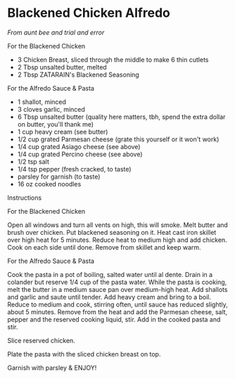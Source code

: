 # Blackened Chicken Alfredo

*From aunt bee and trial and error*

For the Blackened Chicken

* 3 Chicken Breast, sliced through the middle to make 6 thin cutlets
* 2 Tbsp unsalted butter, melted
* 2 Tbsp ZATARAIN's Blackened Seasoning

For the Alfredo Sauce & Pasta
* 1 shallot, minced
* 3 cloves garlic, minced
* 6 Tbsp unsalted butter (quality here matters, tbh, spend the extra dollar on butter, you'll thank me)
* 1 cup heavy cream (see butter)
* 1/2 cup grated Parmesan cheese (grate this yourself or it won't work)
* 1/4 cup grated Asiago cheese (see above)
* 1/4 cup grated Percino cheese (see above)
* 1/2 tsp salt
* 1/4 tsp pepper (fresh cracked, to taste)
* parsley for garnish (to taste)
* 16 oz cooked noodles

Instructions

For the Blackened Chicken

Open all windows and turn all vents on high, this will smoke. Melt butter and brush over chicken. Put blackened seasoning on it. Heat cast iron skillet over high heat for 5 minutes. Reduce heat to medium high and add chicken. Cook on each side until done. Remove from skillet and keep warm.

For the Alfredo Sauce & Pasta

Cook the pasta in a pot of boiling, salted water until al dente. Drain in a colander but reserve 1/4 cup of the pasta water. While the pasta is cooking, melt the butter in a medium sauce pan over medium-high heat. Add shallots and garlic and saute until tender. Add heavy cream and bring to a boil. Reduce to medium and cook, stirring often, until sauce has reduced slightly, about 5 minutes. Remove from the heat and add the Parmesan cheese, salt, pepper and the reserved cooking liquid, stir. Add in the cooked pasta and stir.

Slice reserved chicken.

Plate the pasta with the sliced chicken breast on top.

Garnish with parsley & ENJOY!


